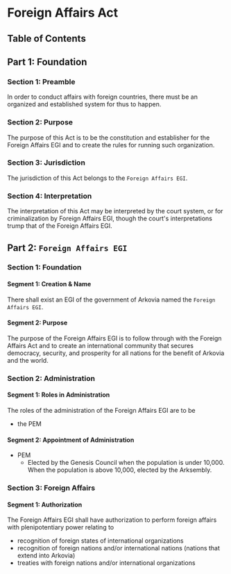 # Foreign Affairs Act

## Table of Contents

## Part 1: Foundation
### Section 1: Preamble
In order to conduct affairs with foreign countries, there must be an organized and established system for thus to happen.

### Section 2: Purpose
The purpose of this Act is to be the constitution and establisher for the Foreign Affairs EGI and to create the rules for running such organization.

### Section 3: Jurisdiction
The jurisdiction of this Act belongs to the `Foreign Affairs EGI`.

### Section 4: Interpretation
The interpretation of this Act may be interpreted by the court system, or for criminalization by Foreign Affairs EGI, though the court's interpretations trump that of the Foreign Affairs EGI.

## Part 2: `Foreign Affairs EGI`
### Section 1: Foundation
#### Segment 1: Creation & Name
There shall exist an EGI of the government of Arkovia named the `Foreign Affairs EGI`.

#### Segment 2: Purpose
The purpose of the Foreign Affairs EGI is to follow through with the Foreign Affairs Act and to create an international community that secures democracy, security, and prosperity for all nations for the benefit of Arkovia and the world.

### Section 2: Administration
#### Segment 1: Roles in Administration
The roles of the administration of the Foreign Affairs EGI are to be
- the PEM

#### Segment 2: Appointment of Administration
- PEM
  - Elected by the Genesis Council when the population is under 10,000. When the population is above 10,000, elected by the Arksembly.

### Section 3: Foreign Affairs
#### Segment 1: Authorization
The Foreign Affairs EGI shall have authorization to perform foreign affairs with plenipotentiary power relating to
- recognition of foreign states of international organizations
- recognition of foreign nations and/or international nations (nations that extend into Arkovia)
- treaties with foreign nations and/or international organizations
